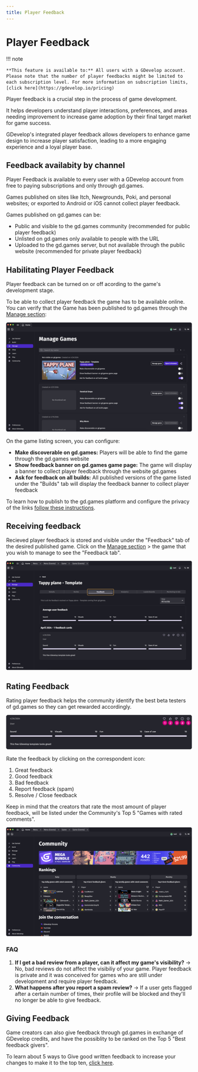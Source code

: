 ```yaml
---
title: Player Feedback
---
```

# Player Feedback

!!! note

    **This feature is available to:** All users with a GDevelop account. Please note that the number of player feedbacks might be limited to each subscription level. For more information on subscription limits, [click here](https://gdevelop.io/pricing)

Player feedback is a crucial step in the process of game development.

It helps developers understand player interactions, preferences, and areas needing improvement to increase game adoption by their final target market for game success.

GDevelop's integrated player feedback allows developers to enhance game design to increase player satisfaction, leading to a more engaging experience and a loyal player base.

## Feedback availabity by channel
Player Feedback is available to every user with a GDevelop account from free to paying subscriptions and only through gd.games.

Games published on sites like Itch, Newgrounds, Poki, and personal websites; or exported to Android or iOS cannot collect player feedback.

Games published on gd.games can be:

* Public and visible to the gd.games community (recommended for public player feedback)
* Unlisted on gd.games only available to people with the URL
* Uploaded to the gd.games server, but not available through the public website (recommended for private player feedback)


## Habilitating Player Feedback
Player feedback can be turned on or off acording to the game's development stage.

To be able to collect player feedback the game has to be available online. You can verify that the Game has been published to gd.games through the [Manage section](https://wiki.gdevelop.io/gdevelop5/interface/games-dashboard/):

![Manage section](Manage-Games.png)

On the game listing screen, you can configure:

* **Make discoverable on gd.games:** Players will be able to find the game through the gd.games website
* **Show feedback banner on gd.games game page:** The game will display a banner to collect player feedback through the website gd.games
* **Ask for feedback on all builds:** All published versions of the game listed under the "Builds" tab will display the feedback banner to collect player feedback

To learn how to publish to the gd.games platform and configure the privacy of the links [follow these instructions](https://wiki.gdevelop.io/gdevelop5/publishing/web/).

## Receiving feedback
Recieved player feedback is stored and visible under the "Feedback" tab of the desired published game.
Click on the [Manage section](https://wiki.gdevelop.io/gdevelop5/interface/games-dashboard/) > the game that you wish to manage to see the "Feedback tab".

![Feedback-tab](Player-feedback.png)

## Rating Feedback
Rating player feedback helps the community identify the best beta testers of gd.games so they can get rewarded accordingly.

![Rate player feedback](Rate-feedback.png)

Rate the feedback by clicking on the correspondent icon:

1. Great feedback
2. Good feedback
3. Bad feedback
4. Report feedback (spam)
5. Resolve / Close feedback 

Keep in mind that the creators that rate the most amount of player feedback, will be listed under the Community's Top 5 "Games with rated comments".

![Community section](Community-section.png)

### FAQ

1. **If I get a bad review from a player, can it affect my game's visibility?** -> No, bad reviews do not affect the visibiliy of your game. Player feedback is private and it was conceived for games who are still under development and require player feedback.
2. **What happens after you report a spam review?** -> If a user gets flagged after a certain number of times, their profile will be blocked and they'll no longer be able to give feedback.


## Giving Feedback
Game creators can also give feedback through gd.games in exchange of GDevelop credits, and have the possiblity to be ranked on the Top 5 "Best feedback givers".

To learn about 5 ways to Give good written feedback to increase your changes to make it to the top ten, [click here](https://gdevelop.io/blog/5-ways-give-good-player-feedback).

